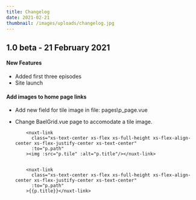 ```yaml
---
title: Changelog
date: 2021-02-21
thumbnail: /images/uploads/changelog.jpg
---
```


## 1.0 beta - 21 February 2021

#### New Features

* Added first three episodes
* Site launch

#### Add images to home page links

* Add new field for tile image in file:   pages\p\_page.vue
* Change BaelGrid.vue page to accomodate a tile image.   


          <nuxt-link
            class="xs-text-center xs-flex xs-full-height xs-flex-align-center xs-flex-justify-center xs-text-center"
            :to="p.path"
          ><img :src="p.tile" :alt="p.title"/></nuxt-link>


          <nuxt-link
            class="xs-text-center xs-flex xs-full-height xs-flex-align-center xs-flex-justify-center xs-text-center"
            :to="p.path"
          >{{p.title}}</nuxt-link>
		  
		  
		  
